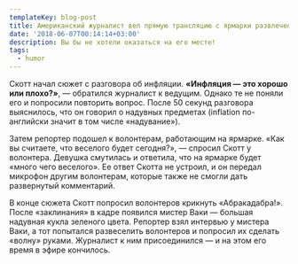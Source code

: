 ```yaml
---
templateKey: blog-post
title: Американский журналист вел прямую трансляцию с ярмарки развлечений
date: '2018-06-07T00:14:14+03:00'
description: Вы бы не хотели оказаться на его месте!
tags:
  - humor
---
```

Скотт начал сюжет с разговора об инфляции. **«Инфляция — это хорошо или плохо?»**, — обратился журналист к ведущим. Однако те не поняли его и попросили повторить вопрос. После 50 секунд разговора выяснилось, что он говорил о надувных предметах (inflation по-английски значит в том числе «надувание»).

Затем репортер подошел к волонтерам, работающим на ярмарке. «Как вы считаете, что веселого будет сегодня?», — спросил Скотт у волонтера. Девушка смутилась и ответила, что на ярмарке будет «много чего веселого». Ее ответ Скотта не устроил, и он передал микрофон другим волонтерам, которые также не смогли дать развернутый комментарий.

В конце сюжета Скотт попросил волонтеров крикнуть «Абракадабра!». После «заклинания» в кадре появился мистер Ваки — большая надувная кукла зеленого цвета. Репортер взял интервью у мистера Ваки, а тот попытался развеселить волонтеров и попросил их сделать «волну» руками. Журналист к ним присоединился — и на этом его время в эфире кончилось.
